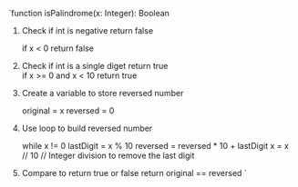 
`function isPalindrome(x: Integer): Boolean
1. Check if int is negative return false 

    if x < 0
        return false


2. Check if int is a single diget return true\
    if x >= 0 and x < 10
        return true

3. Create a variable to store reversed number 

    original = x
    reversed = 0

4. Use loop to build reversed number

    while x != 0
        lastDigit = x % 10
        reversed = reversed * 10 + lastDigit
        x = x // 10  // Integer division to remove the last digit
        
5. Compare to return true or false
    return original == reversed
`
